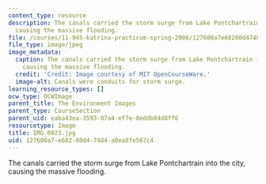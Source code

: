 ```yaml
---
content_type: resource
description: The canals carried the storm surge from Lake Pontchartrain into the city,
  causing the massive flooding.
file: /courses/11-945-katrina-practicum-spring-2006/127600a7e68280d47484a0ea8fe567c4_IMG_0023.jpg
file_type: image/jpeg
image_metadata:
  caption: The canals carried the storm surge from Lake Pontchartrain into the city,
    causing the massive flooding.
  credit: 'Credit: Image courtesy of MIT OpenCourseWare.'
  image-alt: Canals were conduits for storm surge.
learning_resource_types: []
ocw_type: OCWImage
parent_title: The Environment Images
parent_type: CourseSection
parent_uid: eaba43ea-3593-07a4-ef7e-8eddb84d8ff6
resourcetype: Image
title: IMG_0023.jpg
uid: 127600a7-e682-80d4-7484-a0ea8fe567c4
---
```

The canals carried the storm surge from Lake Pontchartrain into the city, causing the massive flooding.

